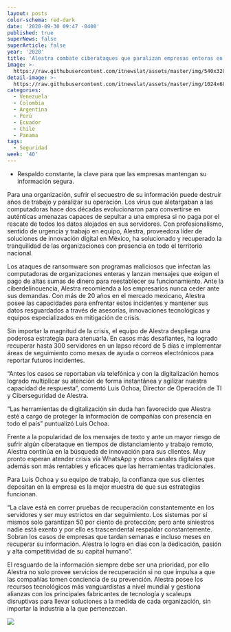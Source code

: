 ```yaml
---
layout: posts
color-schema: red-dark
date: '2020-09-30 09:47 -0400'
published: true
superNews: false
superArticle: false
year: '2020'
title: 'Alestra combate ciberataques que paralizan empresas enteras en tiempo récord '
image: >-
  https://raw.githubusercontent.com/itnewslat/assets/master/img/540x320/Ciberataque-p.jpg
detail-image: >-
  https://raw.githubusercontent.com/itnewslat/assets/master/img/1024x680/Ciberataque-g.jpg
categories:
  - Venezuela
  - Colombia
  - Argentina
  - Perú
  - Ecuador
  - Chile
  - Panama
tags:
  - Seguridad
week: '40'
---
```

- Respaldo constante, la clave para que las empresas mantengan su información segura.

Para una organización, sufrir el secuestro de su información puede destruir años de trabajo y paralizar su operación. Los virus que aletargaban a las computadoras hace dos décadas evolucionaron para convertirse en auténticas amenazas capaces de sepultar a una empresa si no paga por el rescate de todos los datos alojados en sus servidores. Con profesionalismo, sentido de urgencia y trabajo en equipo, Alestra, proveedora líder de soluciones de innovación digital en México, ha solucionado y recuperado la tranquilidad de las organizaciones con presencia en todo el territorio nacional. 

Los ataques de ransomware son programas maliciosos que infectan las computadoras de organizaciones enteras y lanzan mensajes que exigen el pago de altas sumas de dinero para reestablecer su funcionamiento. Ante la ciberdelincuencia, Alestra recomienda a los empresarios nunca ceder ante sus demandas. Con más de 20 años en el mercado mexicano, Alestra posee las capacidades para enfrentar estos incidentes y mantener sus datos resguardados a través de asesorías, innovaciones tecnológicas y equipos especializados en mitigación de crisis. 

Sin importar la magnitud de la crisis, el equipo de Alestra despliega una poderosa estrategia para atenuarla. En casos más desafiantes, ha logrado recuperar hasta 300 servidores en un lapso récord de 5 días e implementar áreas de seguimiento como mesas de ayuda o correos electrónicos para reportar futuros incidentes. 

“Antes los casos se reportaban vía telefónica y con la digitalización hemos logrado multiplicar su atención de forma instantánea y agilizar nuestra capacidad de respuesta”, comentó Luis Ochoa, Director de Operación de TI y Ciberseguridad de Alestra. 

“Las herramientas de digitalización sin duda han favorecido que Alestra esté a cargo de proteger la información de compañías con presencia en todo el país” puntualizó Luis Ochoa. 

Frente a la popularidad de los mensajes de texto y ante un mayor riesgo de sufrir algún ciberataque en tiempos de distanciamiento y trabajo remoto, Alestra continúa en la búsqueda de innovación para sus clientes. Muy pronto esperan atender crisis vía WhatsApp y otros canales digitales que además son más rentables y eficaces que las herramientas tradicionales. 

Para Luis Ochoa y su equipo de trabajo, la confianza que sus clientes depositan en la empresa es la mejor muestra de que sus estrategias funcionan. 

“La clave está en correr pruebas de recuperación constantemente en los servidores y ser muy estrictos en dar seguimiento. Los sistemas por sí mismos solo garantizan 50 por ciento de protección; pero ante siniestros nadie está exento y por ello es trascendental respaldar constantemente. Sobran los casos de empresas que tardan semanas e incluso meses en recuperar su información. Alestra lo logra en días con la dedicación, pasión y alta competitividad de su capital humano”. 

El resguardo de la información siempre debe ser una prioridad, por ello Alestra no solo provee servicios de recuperación si no que impulsa a que las compañías tomen conciencia de su prevención. Alestra posee los recursos tecnológicos más vanguardistas a nivel mundial y gestiona alianzas con los principales fabricantes de tecnología y scaleups disruptivas para llevar soluciones a la medida de cada organización, sin importar la industria a la que pertenezcan.

<img src="https://tracker.metricool.com/c3po.jpg?hash=56f88a41e39ab42c063cc51676587a04"/>
